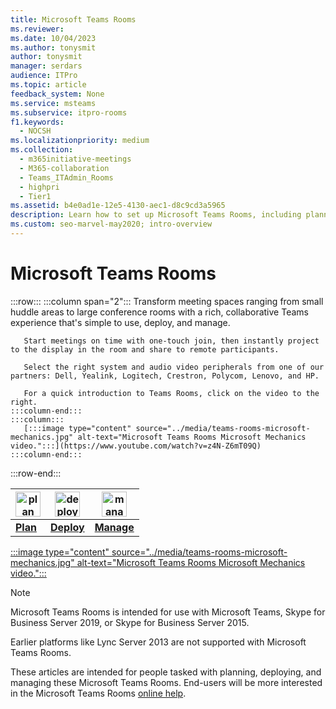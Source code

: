 ```yaml
---
title: Microsoft Teams Rooms
ms.reviewer: 
ms.date: 10/04/2023
ms.author: tonysmit
author: tonysmit
manager: serdars
audience: ITPro
ms.topic: article
feedback_system: None
ms.service: msteams
ms.subservice: itpro-rooms
f1.keywords: 
  - NOCSH
ms.localizationpriority: medium
ms.collection: 
  - m365initiative-meetings
  - M365-collaboration
  - Teams_ITAdmin_Rooms
  - highpri
  - Tier1
ms.assetid: b4e0ad1e-12e5-4130-aec1-d8c9cd3a5965
description: Learn how to set up Microsoft Teams Rooms, including planning, deploying, and managing the system to create your ideal virtual meeting room.
ms.custom: seo-marvel-may2020; intro-overview
---
```

# Microsoft Teams Rooms

:::row:::
    :::column span="2":::
       Transform meeting spaces ranging from small huddle areas to large conference rooms with a rich, collaborative Teams experience that's simple to use, deploy, and manage.

       Start meetings on time with one-touch join, then instantly project to the display in the room and share to remote participants.

       Select the right system and audio video peripherals from one of our partners: Dell, Yealink, Logitech, Crestron, Polycom, Lenovo, and HP.

       For a quick introduction to Teams Rooms, click on the video to the right.
    :::column-end:::
    :::column:::
       [:::image type="content" source="../media/teams-rooms-microsoft-mechanics.jpg" alt-text="Microsoft Teams Rooms Microsoft Mechanics video.":::](https://www.youtube.com/watch?v=z4N-Z6mT09Q)
    :::column-end:::
:::row-end:::

<!-- The following three links to icon images work with site-relative URLs when published on learn.microsoft.com. -->

|    <img src="/office/media/icons/list-123-teams.svg" width="40 px" height="40 px" alt="plan icon">           | <img src="/office/media/icons/deploy-teams.svg" width="40 px" height="40 px" alt="deploy icon">              |   <img src="/office/media/icons/toolbox.svg" width="40 px" height="40 px" alt="manage icon">            |
| ------------- | ------------- | ------------- |
|  **[Plan](./rooms-plan.md)** |  **[Deploy](./rooms-deploy.md)** |  **[Manage](./rooms-manage.md)** |

[:::image type="content" source="../media/teams-rooms-microsoft-mechanics.jpg" alt-text="Microsoft Teams Rooms Microsoft Mechanics video.":::](https://www.youtube.com/watch?v=z4N-Z6mT09Q)

> [!NOTE]
> Microsoft Teams Rooms is intended for use with Microsoft Teams, Skype for Business Server 2019, or Skype for Business Server 2015.
>
> Earlier platforms like Lync Server 2013 are not supported with Microsoft Teams Rooms.

These articles are intended for people tasked with planning, deploying, and managing these Microsoft Teams Rooms. End-users will be more interested in the Microsoft Teams Rooms [online help](https://support.office.com/article/Skype-Room-Systems-version-2-help-e667f40e-5aab-40c1-bd68-611fe0002ba2).
